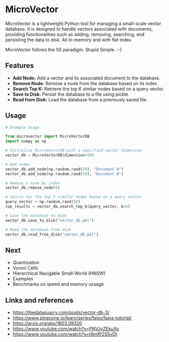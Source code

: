 # MicroVector

MicroVector is a lightweight Python tool for managing a small-scale vector database. It is designed to handle vectors associated with documents, providing functionalities such as adding, removing, searching, and persisting the data to disk. All in-memory and with flat index.

MicroVector follows the SS paradigm: Stupid Simple. :-) 

## Features

- **Add Node:** Add a vector and its associated document to the database.
- **Remove Node:** Remove a node from the database based on its index.
- **Search Top K:** Retrieve the top K similar nodes based on a query vector.
- **Save to Disk:** Persist the database to a file using pickle.
- **Read from Disk:** Load the database from a previously saved file.

## Usage

```python
# Example Usage

from microvector import MicroVectorDB
import numpy as np

# Initialize MicroVectorDB with a specified vector dimension
vector_db = MicroVectorDB(dimension=50)

# Add nodes
vector_db.add_node(np.random.rand(50), "Document A")
vector_db.add_node(np.random.rand(50), "Document B")

# Remove a node by index
vector_db.remove_node(0)

# Search for the top 5 similar nodes based on a query vector
query_vector = np.random.rand(50)
top_results = vector_db.search_top_k(query_vector, k=5)

# Save the database to disk
vector_db.save_to_disk("vector_db.pkl")

# Read the database from disk
vector_db.read_from_disk("vector_db.pkl")
```

## Next

- Quantization
- Voroni Cells
- Hierarchical Navigable Small-World (HNSW)
- Examples
- Benchmarks on speed and memory ussage

## Links and references

- https://thedataquarry.com/posts/vector-db-3/
- https://www.pinecone.io/learn/series/faiss/faiss-tutorial/
- https://arxiv.org/abs/1603.09320
- https://www.youtube.com/watch?v=PNVJvZEkuXo
- https://www.youtube.com/watch?v=t9mRf2S5vDI 

